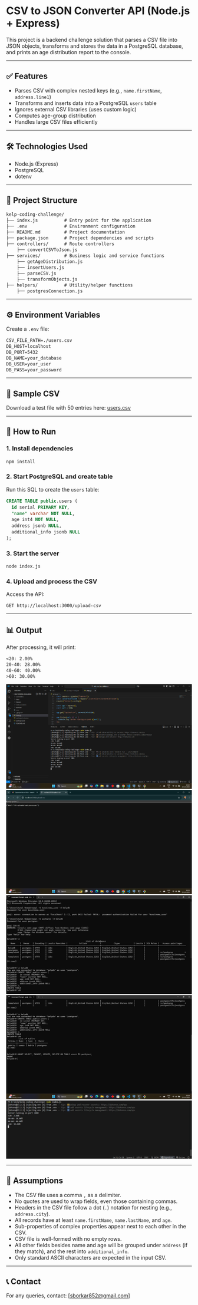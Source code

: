 # CSV to JSON Converter API (Node.js + Express)

This project is a backend challenge solution that parses a CSV file into JSON objects, transforms and stores the data in a PostgreSQL database, and prints an age distribution report to the console.

---

## ✅ Features

- Parses CSV with complex nested keys (e.g., `name.firstName`, `address.line1`)
- Transforms and inserts data into a PostgreSQL `users` table
- Ignores external CSV libraries (uses custom logic)
- Computes age-group distribution
- Handles large CSV files efficiently

---

## 🛠 Technologies Used

- Node.js (Express)
- PostgreSQL
- dotenv

---

## 📁 Project Structure

```
kelp-coding-challenge/
├── index.js          # Entry point for the application
├── .env              # Environment configuration
├── README.md         # Project documentation
├── package.json      # Project dependencies and scripts
├── controllers/      # Route controllers
    ├── convertCSVToJson.js
├── services/         # Business logic and service functions
    ├── getAgeDistribution.js
    ├── insertUsers.js
    ├── parseCSV.js
    ├── transformObjects.js
├── helpers/          # Utility/helper functions
    ├── postgresConnection.js
```

---

## ⚙️ Environment Variables

Create a `.env` file:

```
CSV_FILE_PATH=./users.csv
DB_HOST=localhost
DB_PORT=5432
DB_NAME=your_database
DB_USER=your_user
DB_PASS=your_password
```

---

## 🧪 Sample CSV

Download a test file with 50 entries here: [users.csv](./users.csv)

---

## 🏃 How to Run

### 1. Install dependencies

```bash
npm install
```

### 2. Start PostgreSQL and create table

Run this SQL to create the `users` table:

```sql
CREATE TABLE public.users (
  id serial PRIMARY KEY,
  "name" varchar NOT NULL,
  age int4 NOT NULL,
  address jsonb NULL,
  additional_info jsonb NULL
);
```

### 3. Start the server

```bash
node index.js
```

### 4. Upload and process the CSV

Access the API:

```
GET http://localhost:3000/upload-csv
```

---

## 📊 Output

After processing, it will print:

```
<20: 2.00%
20-40: 28.00%
40-60: 40.00%
>60: 30.00%
```

![App Screenshot](./images/demo1.png)
![App Screenshot](./images/demo2.png)
![App Screenshot](./images/demo3.png)
![App Screenshot](./images/demo4.png)
![App Screenshot](./images/demo5.png)


---

## 📌 Assumptions

- The CSV file uses a comma `,` as a delimiter.
- No quotes are used to wrap fields, even those containing commas.
- Headers in the CSV file follow a dot (`.`) notation for nesting (e.g., `address.city`).
- All records have at least `name.firstName`, `name.lastName`, and `age`.
- Sub-properties of complex properties appear next to each other in the CSV.
- CSV file is well-formed with no empty rows.
- All other fields besides name and age will be grouped under `address` (if they match), and the rest into `additional_info`.
- Only standard ASCII characters are expected in the input CSV.

---

## 📞 Contact

For any queries, contact: [sborkar852@gmail.com]
